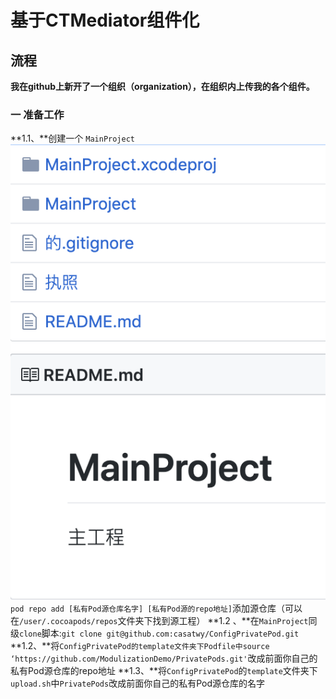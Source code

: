 # 基于CTMediator组件化
## 流程
**我在github上新开了一个组织（organization），在组织内上传我的各个组件。**
### 一  准备工作
**1.1、**创建一个 `MainProject`
![img](https://raw.githubusercontent.com/simplecomponent/Files/master/images/documentImg/ios/%E7%BB%84%E4%BB%B6%E5%8C%96/jietu1.png)
`pod repo add [私有Pod源仓库名字] [私有Pod源的repo地址]`添加源仓库（可以在`/user/.cocoapods/repos`文件夹下找到源工程）
**1.2 、**在`MainProject`同级`clone`脚本:`git clone git@github.com:casatwy/ConfigPrivatePod.git`
**1.2、**将`ConfigPrivatePod的template文件夹下Podfile中source ‘https://github.com/ModulizationDemo/PrivatePods.git'`改成前面你自己的私有Pod源仓库的repo地址
**1.3、**将`ConfigPrivatePod`的`template`文件夹下`upload.sh`中`PrivatePods`改成前面你自己的私有Pod源仓库的名字






